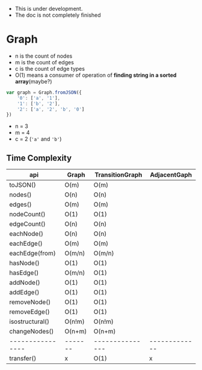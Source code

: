 - This is under development.
- The doc is not completely finished

# Graph
- n is the count of nodes
- m is the count of edges
- c is the count of edge types
- O(1) means a consumer of operation of **finding string in a sorted array**(maybe?)

```javascript
var graph = Graph.fromJSON({
	'0': ['a', '1'],
	'1': ['b', '2'],
	'2': ['a', '2', 'b', '0']
})
```

- n = 3  
- m = 4
- c = 2 (`'a'` and `'b'`)



## Time Complexity
api             |Graph  |TransitionGraph|AdjacentGaph
----------------|-------|---------------|------------
toJSON()        |O(m)   |O(m)           |
nodes()         |O(n)   |O(n)           |
edges()         |O(m)   |O(m)           |
nodeCount()     |O(1)   |O(1)           |
edgeCount()     |O(n)   |O(n)           |
eachNode()      |O(n)   |O(n)           |
eachEdge()      |O(m)   |O(m)           |
eachEdge(from)  |O(m/n) |O(m/n)         |
hasNode()       |O(1)   |O(1)           |
hasEdge()       |O(m/n) |O(1)           |
addNode()       |O(1)   |O(1)           |
addEdge()       |O(1)   |O(1)           |
removeNode()    |O(1)   |O(1)           |
removeEdge()    |O(1)   |O(1)           |
isostructural() |O(n!m) |O(n!m)         |
changeNodes()   |O(n+m) |O(n+m)         |
----------------|-------|---------------|-------------
transfer()      |x      |O(1)           |x

